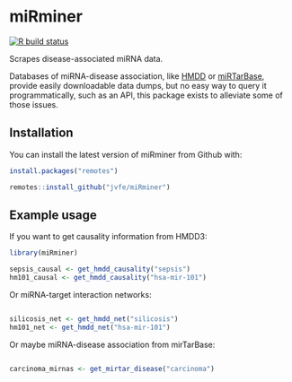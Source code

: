 
<!-- README.md is generated from README.Rmd. Please edit that file -->

# miRminer

<!-- badges: start -->

[![R build
status](https://github.com/jvfe/miRminer/workflows/R-CMD-check/badge.svg)](https://github.com/jvfe/miRminer/actions)
<!-- badges: end -->

Scrapes disease-associated miRNA data.

Databases of miRNA-disease association, like
[HMDD](http://www.cuilab.cn/hmdd) or
[miRTarBase](http://mirtarbase.cuhk.edu.cn/php/), provide easily
downloadable data dumps, but no easy way to query it programmatically,
such as an API, this package exists to alleviate some of those issues.

## Installation

You can install the latest version of miRminer from Github with:

``` r
install.packages("remotes")

remotes::install_github("jvfe/miRminer")
```

## Example usage

If you want to get causality information from HMDD3:

``` r
library(miRminer)

sepsis_causal <- get_hmdd_causality("sepsis")
hm101_causal <- get_hmdd_causality("hsa-mir-101")
```

Or miRNA-target interaction networks:

``` r

silicosis_net <- get_hmdd_net("silicosis")
hm101_net <- get_hmdd_net("hsa-mir-101")
```

Or maybe miRNA-disease association from mirTarBase:

``` r

carcinoma_mirnas <- get_mirtar_disease("carcinoma")
```
